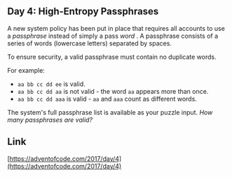 ## Day 4: High-Entropy Passphrases

A new system policy has been put in place that requires all accounts to use a _passphrase_ instead of simply a pass _word_ . A passphrase consists of a series of words (lowercase letters) separated by spaces.

To ensure security, a valid passphrase must contain no duplicate words.

For example:

- `aa bb cc dd ee` is valid.
- `aa bb cc dd aa` is not valid - the word `aa` appears more than once.
- `aa bb cc dd aaa` is valid - `aa` and `aaa` count as different words.

The system's full passphrase list is available as your puzzle input. _How many passphrases are valid?_

## Link

[https://adventofcode.com/2017/day/4](https://adventofcode.com/2017/day/4)
